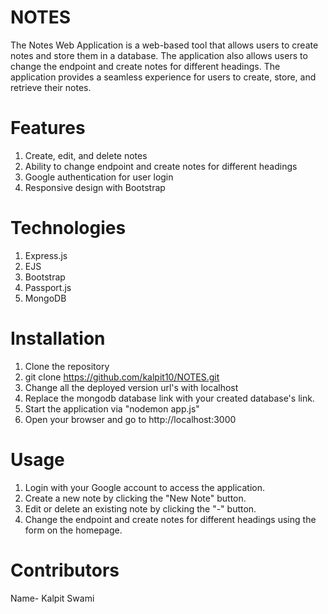 # NOTES

The Notes Web Application is a web-based tool that allows users to create notes and store them in a database. The application also allows users to change the endpoint and create notes for different headings. The application provides a seamless experience for users to create, store, and retrieve their notes.

# Features

1. Create, edit, and delete notes
2. Ability to change endpoint and create notes for different headings
3. Google authentication for user login
4. Responsive design with Bootstrap

# Technologies

1. Express.js
2. EJS
3. Bootstrap
4. Passport.js
5. MongoDB

# Installation

1. Clone the repository
2. git clone https://github.com/kalpit10/NOTES.git
3. Change all the deployed version url's with localhost
4. Replace the mongodb database link with your created database's link.
5. Start the application via "nodemon app.js"
6. Open your browser and go to http://localhost:3000

# Usage

1. Login with your Google account to access the application.
2. Create a new note by clicking the "New Note" button.
3. Edit or delete an existing note by clicking the "-" button.
4. Change the endpoint and create notes for different headings using the form on the homepage.

# Contributors

Name- Kalpit Swami
